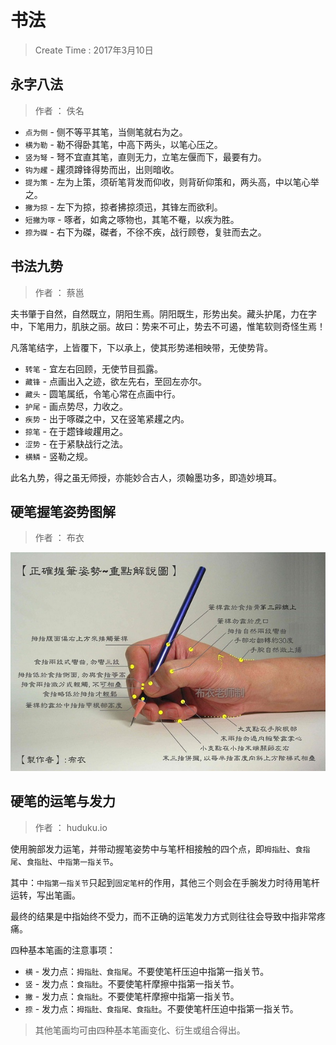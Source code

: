
# 书法
> Create Time : 2017年3月10日

## 永字八法

> 作者 ： 佚名

* `点为侧` - 侧不等平其笔，当侧笔就右为之。
* `横为勒` - 勒不得卧其笔，中高下两头，以笔心压之。
* `竖为弩` - 弩不宜直其笔，直则无力，立笔左偃而下，最要有力。
* `钩为趯` - 趯须蹲锋得势而出，出则暗收。
* `提为策` - 左为上策，须斫笔背发而仰收，则背斫仰策和，两头高，中以笔心举之。
* `撇为掠` - 左下为掠，掠者拂掠须迅，其锋左而欲利。
* `短撇为啄` - 啄者，如禽之啄物也，其笔不罨，以疾为胜。
* `捺为磔` - 右下为磔，磔者，不徐不疾，战行顾卷，复驻而去之。


## 书法九势

> 作者 ： 蔡邕

夫书肇于自然，自然既立，阴阳生焉。阴阳既生，形势出矣。藏头护尾，力在字中，下笔用力，肌肤之丽。故曰：势来不可止，势去不可遏，惟笔软则奇怪生焉！

凡落笔结字，上皆覆下，下以承上，使其形势递相映带，无使势背。

* `转笔` - 宜左右回顾，无使节目孤露。
* `藏锋` - 点画出入之迹，欲左先右，至回左亦尔。
* `藏头` - 圆笔属纸，令笔心常在点画中行。
* `护尾` - 画点势尽，力收之。
* `疾势` - 出于啄磔之中，又在竖笔紧趯之内。
* `掠笔` - 在于趱锋峻趯用之。
* `涩势` - 在于紧駃战行之法。
* `横鳞` - 竖勒之规。

此名九势，得之虽无师授，亦能妙合古人，须翰墨功多，即造妙境耳。


## 硬笔握笔姿势图解

> 作者 ： 布衣

![How to hold a pen](./hold-pen.jpg)

## 硬笔的运笔与发力

> 作者 ： huduku.io

使用腕部发力运笔，并带动握笔姿势中与笔杆相接触的四个点，即`拇指肚`、`食指尾`、`食指肚`、`中指第一指关节`。

其中：`中指第一指关节`只起到`固定笔杆`的作用，其他三个则会在手腕发力时待用笔杆运转，写出笔画。

最终的结果是中指始终不受力，而不正确的运笔发力方式则往往会导致中指非常疼痛。

四种基本笔画的注意事项：

* `横` - 发力点：`拇指肚、食指尾`。不要使笔杆压迫中指第一指关节。
* `竖` - 发力点：`食指肚`。不要使笔杆摩擦中指第一指关节。
* `撇` - 发力点：`食指肚`。不要使笔杆摩擦中指第一指关节。
* `捺` - 发力点：`拇指肚、食指尾、食指肚`。不要使笔杆压迫中指第一指关节。

> 其他笔画均可由四种基本笔画变化、衍生或组合得出。



